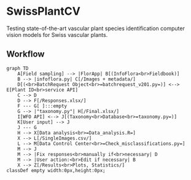 # SwissPlantCV
Testing state-of-the-art vascular plant species identification computer vision models for Swiss vascular plants.

## Workflow
```mermaid
graph TD
    A[Field sampling] --> |FlorApp| B[(InfoFlora<br>Fieldbook)]
    B --> |infoflora.py| C[/Images + metadata/]
    D[(<br>BatchRequest Object<br>=batchrequest_v201.py=)] <--> E[Plant ID<br>service API]
    C --> D
    D --> F[/Responses.xlsx/]
    F --- G[ ]:::empty
    G --> |"taxonomy.py"| H[/Final.xlsx/]
    I[WFO API] <--> J[(Taxonomy<br>Database<br>=taxonomy.py=)]
    K[User input] --> J
    J --- G
    H --> X[Data analysis<br>=Data_analysis.R=]
    X --> L[/SingleImages.csv/]
    L --> M[Data Control Center<br>=Check_misclassifications.py=]
    M --> J
    M --> |Fix responses<br>manually if<br>necessary| D
    M --> |User action:<br>Edit if necessary| B
    X --> Z[/Results<br>Plots, Statistics/]
classDef empty width:0px,height:0px;
```
